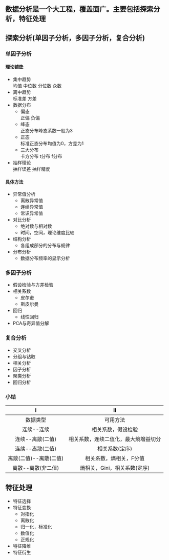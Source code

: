 ## 数据分析是一个大工程，覆盖面广。主要包括探索分析，特征处理
## 探索分析(单因子分析，多因子分析，复合分析)
### 单因子分析
#### 理论铺垫
- 集中趋势  
  均值  中位数  分位数  众数
- 离中趋势  
  标准差  方差
- 数据分布
  - 偏态  
    正偏  负偏
  - 峰态  
    正态分布峰态系数一般为3
  - 正态  
    标准正态分布均值为0，方差为1
  - 三大分布  
    卡方分布  t分布  f分布
- 抽样理论  
   抽样误差 抽样精度
  
#### 具体方法
- 异常值分析
  - 离散异常值
  - 连续异常值
  - 常识异常值
- 对比分析
  - 绝对数与相对数
  - 时间，空间，理论维度比较
- 结构分析
  - 各组成部分的分布与规律
- 分布分析
  - 数据分布频率的显示分析

### 多因子分析
- 假设检验与方差检验
- 相关系数
  - 皮尔逊
  - 斯皮尔曼
- 回归
  - 线性回归
- PCA与奇异值分解

### 复合分析
- 交叉分析
- 分组与钻取
- 相关分析
- 因子分析
- 聚类分析
- 回归分析

### 小结
| Ⅰ | Ⅱ  |
|:----:|:----:|
|数据类型|可用方法|
|连续--连续|相关系数，假设检验|
|连续--离散(二值)|相关系数，连续二值化，最大熵增益切分|
|连续--离散(二值)|相关系数(定序)|
|离散(二值)--离散(二值)|相关系数，熵相关，F分值|
|离散--离散(非二值)|熵相关，Gini，相关系数(定序)|

## 特征处理
- 特征选择
- 特征变换
  - 对指化
  - 离散化
  - 归一化，标准化
  - 数值化
  - 正规化
- 特征降维
- 特征衍生
